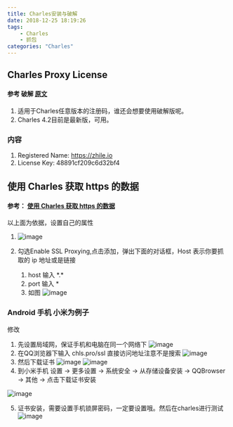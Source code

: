 ```yaml
---
title: Charles安装与破解
date: 2018-12-25 18:19:26
tags:
	- Charles
	- 抓包
categories: "Charles"
---
```


## Charles Proxy License

#### 参考 破解  [原文](https://blog.csdn.net/qq_25821067/article/details/79848589)

1. 适用于Charles任意版本的注册码，谁还会想要使用破解版呢。
2. Charles 4.2目前是最新版，可用。

<!--more-->

### 内容

1. Registered Name: https://zhile.io
2. License Key: 48891cf209c6d32bf4

## 使用 Charles 获取 https 的数据

#### 参考： [使用 Charles 获取 https 的数据](https://blog.csdn.net/yangmeng13930719363/article/details/51645435)

以上面为依据，设置自己的属性

1. ![image](http://note.youdao.com/yws/public/resource/d3a9407fc127670be709f5daa4e860a2/F6FC69964E4A4751BFFA9FDEB7250020?ynotemdtimestamp=1545733796855)

2. 勾选Enable SSL Proxying,点击添加，弹出下面的对话框，Host 表示你要抓取的 ip 地址或是链接
    1. host 输入 \*.\*
    2. port 输入 *
    3. 如图
![image](http://note.youdao.com/yws/public/resource/d3a9407fc127670be709f5daa4e860a2/97B13B97080F43B0BC027A3BED9D51C1?ynotemdtimestamp=1545733796855)

### Android 手机 小米为例子


修改  

1. 先设置局域网，保证手机和电脑在同一个网络下
![image](http://note.youdao.com/yws/public/resource/d3a9407fc127670be709f5daa4e860a2/28683995C07B4954A34AF653A70EC240?ynotemdtimestamp=1545733796855)
2. 在QQ浏览器下输入  chls.pro/ssl 直接访问地址注意不是搜索
![image](http://note.youdao.com/yws/public/resource/d3a9407fc127670be709f5daa4e860a2/7A09FB78CAF6419FB33408358CFABE66?ynotemdtimestamp=1545733796855)
3. 然后下载证书
![image](http://note.youdao.com/yws/public/resource/d3a9407fc127670be709f5daa4e860a2/2E17A3F511B349DD9DC1BF56210ACB3E?ynotemdtimestamp=1545733796855)
![image](http://note.youdao.com/yws/public/resource/d3a9407fc127670be709f5daa4e860a2/97DC5526B3384C878A4D0507C9DA5C79?ynotemdtimestamp=1545733796855)
4. 到小米手机  设置 -> 更多设置 -> 系统安全 -> 从存储设备安装 -> QQBrowser -> 其他 -> 点击下载证书安装

![image](http://note.youdao.com/yws/public/resource/d3a9407fc127670be709f5daa4e860a2/7BBF7866EA924588B3730C48C72B0C00?ynotemdtimestamp=1545733796855)

5. 证书安装，需要设置手机锁屏密码，一定要设置哦。然后在charles进行测试
![image](http://note.youdao.com/yws/public/resource/d3a9407fc127670be709f5daa4e860a2/608D79A48ECA43379C0733A2DE87CA8E?ynotemdtimestamp=1545733796855)